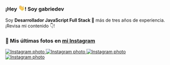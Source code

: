 <h3>¡Hey <img src="https://raw.githubusercontent.com/ABSphreak/ABSphreak/master/gifs/Hi.gif" width="20px" decondig="async">! Soy gabriedev</h3>

<p>Soy <strong>Desarrollador JavaScript Full Stack 🚀</strong> más de tres años de experiencia.<br />¡Revisa mi contenido 👇!</p>

### 📸 Mis últimas fotos en [mi Instagram](https://instagram.com/gabrie.dev)


<a href='https://instagram.com/p/CvYfhTDNdYH' target='_blank'>
  <img width='20%' src='https://instagram.flba2-1.fna.fbcdn.net/v/t51.2885-15/364182734_1346681872867607_1206376565435443487_n.jpg?stp=dst-jpg_e15&_nc_ht=instagram.flba2-1.fna.fbcdn.net&_nc_cat=111&_nc_ohc=45GsnE0mDZwAX85FXX1&edm=APU89FABAAAA&ccb=7-5&oh=00_AfByN2MciX5o2rC3AxxNJTyJueVVlT7c64xXDGEpUV9-gA&oe=64CA1218&_nc_sid=bc0c2c' alt='Instagram photo' />
</a>
<a href='https://instagram.com/p/CvMDAgtsm6j' target='_blank'>
  <img width='20%' src='https://instagram.flba2-1.fna.fbcdn.net/v/t51.2885-15/363283716_185057437893094_6434751601503753544_n.jpg?stp=dst-jpg_e15&_nc_ht=instagram.flba2-1.fna.fbcdn.net&_nc_cat=110&_nc_ohc=pe3o9dMnF-QAX81Mxay&edm=APU89FABAAAA&ccb=7-5&oh=00_AfAsukGwIYHzEYfAQjfmrD3T6NkLvDl0torZt33SvjJjeg&oe=64CC7389&_nc_sid=bc0c2c' alt='Instagram photo' />
</a>
<a href='https://instagram.com/p/CtruQitPJU1' target='_blank'>
  <img width='20%' src='https://instagram.flba2-1.fna.fbcdn.net/v/t51.2885-15/354557634_595647665883083_2498794285121939883_n.jpg?stp=dst-jpg_e15_fr_s1080x1080&_nc_ht=instagram.flba2-1.fna.fbcdn.net&_nc_cat=111&_nc_ohc=pLui3swSe-8AX9n36FS&edm=APU89FABAAAA&ccb=7-5&oh=00_AfABwZ89rsIdYBAleXra0XeUHq37PS8vrcWwgs4_lCKZEQ&oe=64CC88E3&_nc_sid=bc0c2c' alt='Instagram photo' />
</a>
<a href='https://instagram.com/p/CtrtZEhvfjK' target='_blank'>
  <img width='20%' src='https://instagram.flba2-1.fna.fbcdn.net/v/t51.2885-15/354566352_1280061536273536_3184760590463359796_n.jpg?stp=dst-jpg_e15&_nc_ht=instagram.flba2-1.fna.fbcdn.net&_nc_cat=104&_nc_ohc=bdKCa4P6f4sAX-O0h5O&edm=APU89FABAAAA&ccb=7-5&oh=00_AfCbGoZJH88xE8iF5aHTBrn6Rg1Hk0UbISIaRgZS7i9g-Q&oe=64CDE81C&_nc_sid=bc0c2c' alt='Instagram photo' />
</a>
